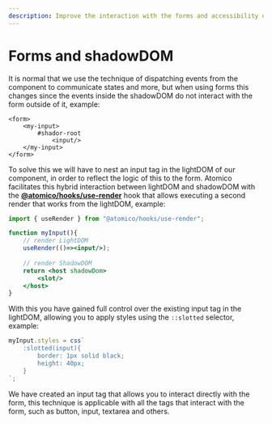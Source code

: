 ```yaml
---
description: Improve the interaction with the forms and accessibility of your components.
---
```


# Forms and shadowDOM

It is normal that we use the technique of dispatching events from the component to communicate states and more, but when using forms this changes since the events inside the shadowDOM do not interact with the form outside of it, example:

```markup
<form>
    <my-input>
        #shador-root
            <input/>
    </my-input>
</form>
```

To solve this we will have to nest an input tag in the lightDOM of our component, in order to reflect the logic of this to the form. Atomico facilitates this hybrid interaction between lightDOM and shadowDOM with the [**@atomico/hooks/use-render**](../atomico/atomico-hooks/use-render.md) hook that allows executing a second render that works from the lightDOM, example:

```jsx
import { useRender } from "@atomico/hooks/use-render";

function myInput(){
    // render LightDOM
    useRender(()=><input/>);
    
    // render ShadowDOM
    return <host shadowDom>
        <slot/>
    </host>
}
```

With this you have gained full control over the existing input tag in the lightDOM, allowing you to apply styles using the `::slotted` selector, example:

```javascript
myInput.styles = css`
    :slotted(input){
        border: 1px solid black;
        height: 40px;
    }
`;
```

We have created an input tag that allows you to interact directly with the form, this technique is applicable with all the tags that interact with the form, such as button, input, textarea and others.
